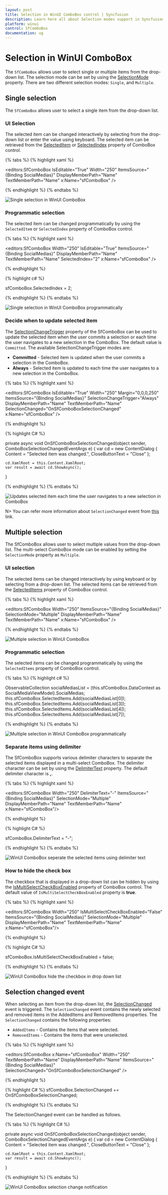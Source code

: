 ```yaml
---
layout: post
title: Selection in WinUI ComboBox control | Syncfusion
description: Learn here all about Selection modes support in Syncfusion WinUI ComboBox (multi-select ComboBox) control and more.
platform: winui
control: SfComboBox
documentation: ug
---
```


# Selection in WinUI ComboBox

The `SfComboBox` allows user to select single or multiple items from the drop-down list. The selection mode can be set by using the [SelectionMode](https://help.syncfusion.com/cr/winui/Syncfusion.UI.Xaml.Editors.SfDropDownListBase.html#Syncfusion_UI_Xaml_Editors_SfDropDownListBase_SelectionMode) property. There are two different selection modes: `Single`, and `Multiple`.

## Single selection

The `SfComboBox` allows user to select a single item from the drop-down list.

### UI Selection 

The selected item can be changed interactively by selecting from the drop-down list or enter the value using keyboard. The selected item can be retrieved from the [SelectedItem](https://help.syncfusion.com/cr/winui/Syncfusion.UI.Xaml.Editors.SfDropDownListBase.html#Syncfusion_UI_Xaml_Editors_SfDropDownListBase_SelectedItem) or [SelectedIndex](https://help.syncfusion.com/cr/winui/Syncfusion.UI.Xaml.Editors.SfComboBox.html#Syncfusion_UI_Xaml_Editors_SfComboBox_SelectedIndex) property of ComboBox control.

{% tabs %}
{% highlight xaml %}

<editors:SfComboBox
    IsEditable="True"
    Width="250"
    ItemsSource="{Binding SocialMedias}"
    DisplayMemberPath="Name"
    TextMemberPath="Name"
    x:Name="sfComboBox" />

{% endhighlight %}
{% endtabs %}

![Single selection in WinUI ComboBox](Selection_images/winui-combobox-single-selection.gif)

### Programmatic selection 

The selected item can be changed programmatically by using the `SelectedItem` or `SelectedIndex` property of ComboBox control. 

{% tabs %}
{% highlight xaml %}

<editors:SfComboBox
    Width="250"
    IsEditable="True"
    ItemsSource="{Binding SocialMedias}"
    DisplayMemberPath="Name"
    TextMemberPath="Name"
    SelectedIndex="2"
    x:Name="sfComboBox" />

{% endhighlight %}

{% highlight c# %}

sfComboBox.SelectedIndex = 2;

{% endhighlight %}
{% endtabs %}

![Single selection in WinUI ComboBox programmatically](Selection_images/winui-combobox-single-selection-programmatically.png)

### Decide when to update selected item

The [SelectionChangeTrigger](https://help.syncfusion.com/cr/winui/Syncfusion.UI.Xaml.Editors.SfComboBox.html#Syncfusion_UI_Xaml_Editors_SfComboBox_SelectionChangeTrigger) property of the SfComboBox can be used to update the selected item when the user commits a selection or each time the user navigates to a new selection in the ComboBox. The default value is `Committed`. The available SelectionChangeTrigger modes are:

* **Committed** - Selected item is updated when the user commits a selection in the ComboBox.
* **Always** - Selected item is updated to each time the user navigates to a new selection in the ComboBox.

{% tabs %}
{% highlight xaml %}

<editors:SfComboBox
    IsEditable="True"
    Width="250"
    Margin="0,0,0,250"
    ItemsSource="{Binding SocialMedias}"
    SelectionChangeTrigger="Always"
    DisplayMemberPath="Name"
    TextMemberPath="Name"
    SelectionChanged="OnSfComboBoxSelectionChanged"
    x:Name="sfComboBox" />

{% endhighlight %}

{% highlight C# %}

private async  void OnSfComboBoxSelectionChanged(object sender, ComboBoxSelectionChangedEventArgs e)
{
    var cd = new ContentDialog
    {
        Content = "Selected item was changed.",
        CloseButtonText = "Close"
    };

    cd.XamlRoot = this.Content.XamlRoot;
    var result = await cd.ShowAsync();

}

{% endhighlight %}
{% endtabs %}

![Updates selected item each time the user navigates to a new selection in ComboBox](Selection_images/winui-combobox-selection-change-trigger-always.gif)

N> You can refer more information about `SelectionChanged` event from [this](https://help.syncfusion.com/winui/combobox/selection#selection-changed-event) link.

## Multiple selection

The SfComboBox allows user to select multiple values from the drop-down list. The multi-select ComboBox mode can be enabled by setting the `SelectionMode` property as `Multiple`.

### UI selection 

The selected items can be changed interactively by using keyboard or by selecting from a drop-down list. The selected items can be retrieved from the [SelectedItems](https://help.syncfusion.com/cr/winui/Syncfusion.UI.Xaml.Editors.SfDropDownListBase.html#Syncfusion_UI_Xaml_Editors_SfDropDownListBase_SelectedItems) property of ComboBox control.

{% tabs %}
{% highlight xaml %}

<editors:SfComboBox
    Width="250"
    ItemsSource="{Binding SocialMedias}"
    SelectionMode="Multiple"
    DisplayMemberPath="Name"
    TextMemberPath="Name"
    x:Name="sfComboBox" />

{% endhighlight %}
{% endtabs %}

![Multiple selection in WinUI ComboBox](Selection_images/winui-combobox-multiple-selection.gif)

### Programmatic selection 

The selected items can be changed programmatically by using the `SelectedItems` property of ComboBox control.  

{% tabs %}
{% highlight c# %}

ObservableCollection<SocialMedia> socialMediasList = (this.sfComboBox.DataContext as SocialMediaViewModel).SocialMedias;
this.sfComboBox.SelectedItems.Add(socialMediasList[0]);
this.sfComboBox.SelectedItems.Add(socialMediasList[3]);
this.sfComboBox.SelectedItems.Add(socialMediasList[4]);
this.sfComboBox.SelectedItems.Add(socialMediasList[7]);

{% endhighlight %}
{% endtabs %}

![Multiple selection in WinUI ComboBox programmatically](Selection_images/winui-combobox-multiple-selection-programmatically.png)

### Separate items using delimiter

The SfComboBox supports various delimiter characters to separate the selected items displayed in a multi-select ComboBox. The delimiter character can be set by using the [DelimiterText](https://help.syncfusion.com/cr/winui/Syncfusion.UI.Xaml.Editors.SfDropDownListBase.html#Syncfusion_UI_Xaml_Editors_SfDropDownListBase_DelimiterText) property. The default delimiter character is **,**.

{% tabs %}
{% highlight xaml %}

<editors:SfComboBox
    Width="250"
    DelimiterText="-"
    ItemsSource="{Binding SocialMedias}"
    SelectionMode="Multiple"
    DisplayMemberPath="Name"
    TextMemberPath="Name"
    x:Name="sfComboBox"/>

{% endhighlight %}

{% highlight C# %}

sfComboBox.DelimiterText = "-";

{% endhighlight %}
{% endtabs %}

![WinUI ComboBox seperate the selected items using delimiter text](Selection_images/winui-combobox-delimiter-text.png)

### How to hide the check box

The checkbox that is displayed in a drop-down list can be hidden by using the [IsMultiSelectCheckBoxEnabled](https://help.syncfusion.com/cr/winui/Syncfusion.UI.Xaml.Editors.SfDropDownListBase.html#Syncfusion_UI_Xaml_Editors_SfDropDownListBase_IsMultiSelectCheckBoxEnabled) property of ComboBox control. The default value of `IsMultiSelectCheckBoxEnabled` property is **true**.

{% tabs %}
{% highlight xaml %}

<editors:SfComboBox
    Width="250"
    IsMultiSelectCheckBoxEnabled="False"
    ItemsSource="{Binding SocialMedias}"
    SelectionMode="Multiple"
    DisplayMemberPath="Name"
    TextMemberPath="Name"
    x:Name="sfComboBox"/>

{% endhighlight %}

{% highlight C# %}

sfComboBox.IsMultiSelectCheckBoxEnabled = false;

{% endhighlight %}
{% endtabs %}

![WinUI ComboBox hide the checkbox in drop down list](Selection_images/winui-combobox-multi-select-checkbox-enabled.png)

## Selection changed event

When selecting an item from the drop-down list, the [SelectionChanged](https://help.syncfusion.com/cr/winui/Syncfusion.UI.Xaml.Editors.SfDropDownListBase.html#Syncfusion_UI_Xaml_Editors_SfDropDownListBase_SelectionChanged) event is triggered. The `SelectionChanged` event contains the newly selected and removed items in the AddedItems and RemovedItems properties. The `SelectionChanged` contains the following properties:

 * `AddedItems` - Contains the items that were selected.
 * `RemovedItems` - Contains the items that were unselected.

{% tabs %}
{% highlight xaml %}

<editors:SfComboBox x:Name="sfComboBox"
                    Width="250"
                    TextMemberPath="Name"
                    DisplayMemberPath="Name"
                    ItemsSource="{Binding SocialMedias}"
                    SelectionChanged="OnSfComboBoxSelectionChanged" />

{% endhighlight %}

{% highlight C# %}
sfComboBox.SelectionChanged += OnSfComboBoxSelectionChanged;

{% endhighlight %}
{% endtabs %}

The SelectionChanged event can be handled as follows.

{% tabs %}
{% highlight C# %}

private async  void OnSfComboBoxSelectionChanged(object sender, ComboBoxSelectionChangedEventArgs e)
{
    var cd = new ContentDialog
    {
        Content = "Selected item was changed.",
        CloseButtonText = "Close"
    };

    cd.XamlRoot = this.Content.XamlRoot;
    var result = await cd.ShowAsync();

}

{% endhighlight %}
{% endtabs %}

![WinUI ComboBox selection change notification](Selection_images/winui-combobox-selection-change-notification.png)
